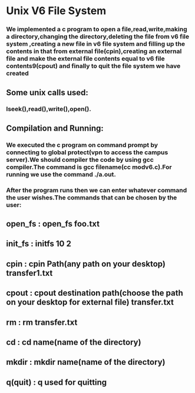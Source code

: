 # Unix V6 File System
### We implemented a c program to open a file,read,write,making a directory,changing the directory,deleting the file from v6 file system ,creating a new file in v6 file system and filling up the contents in that from external file(cpin),creating an external file and make the external file contents equal to v6 file contents9(cpout) and finally to quit the file system we have created
## Some unix calls used:
### lseek(),read(),write(),open().
## Compilation and Running:
### We executed the c program on command prompt by connecting to global protect(vpn to access the campus server).We should compiler the code by using gcc compiler.The command is gcc filename(cc modv6.c).For running we use the command ./a.out.
### After the program runs then we can enter whatever command the user wishes.The commands that can be chosen by the user:
## open_fs :  open_fs foo.txt

## init_fs :  initfs 10 2

## cpin :  cpin Path(any path on your desktop) transfer1.txt

## cpout : cpout destination path(choose the path on your desktop for external file) transfer.txt

## rm : rm transfer.txt

## cd : cd name(name of the directory)

## mkdir : mkdir name(name of the directory)

## q(quit) : q used for quitting



